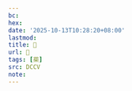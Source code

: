 ```yaml
---
bc:
hex:
date: '2025-10-13T10:28:20+08:00'
lastmod:
title: 􅥯
url: 􅥯
tags: [䓱]
src: DCCV
note:
---
```

